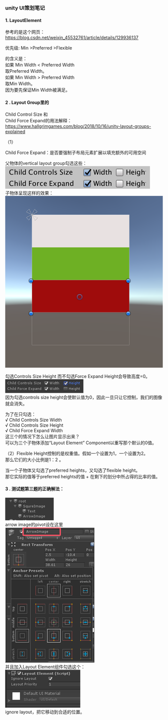 ### unity UI策划笔记  
#### 1. LayoutElement  
参考的是这个网页：  
https://blog.csdn.net/weixin_45532761/article/details/129936137  

优先级: Min >Preferred >Flexible

的含义是：  
如果 Min Width < Preferred Width  
取Preferred Width。  
如果 Min Width > Preferred Width   
取Min Width。  
因为要先保证Min Width被满足。  

#### 2 . Layout Group里的
Child Control Size 和   
Child Force Expand的用法解释：  
https://www.hallgrimgames.com/blog/2018/10/16/unity-layout-groups-explained    

（1）    

Child Force Expand：是否要强制子布局元素扩展以填充额外的可用空间

父物体的vertical layout group勾选这些：  
![picture 0](images/20ed4787e36475a847e3b5a6af7cedc958e18c432ddcb70f8dd59072a1596f3b.png)  
子物体呈现这样的效果：  
![picture 1](images/db97d53d0f507c2167ffa8789771b6321d760478999146539d005c58ffe132af.png)  

勾选Controls Size Height 而不勾选Force Expand Height会导致高度=0。  
![picture 2](images/593734071fb043310273326da0dc5a102bd6aa54cf3d02b991989397f2291602.png)  
因为勾选controls size height会使默认值为0，因此一旦只让它控制，我们的图像就会消失。  

为了在只勾选：  
√ Child Controls Size Width   
√ Child Controls Size Height  
√ Child Force Expand Width  
这三个的情况下怎么让图片显示出来？  
可以为三个子物体添加“Layout Element” Component以重写那个默认的0值。  

（2）Flexible Height控制的是权重值。假如一个设置为1，一个设置为2。  
那么它们的大小比例是1：2 。  

当一个子物体又勾选了preferred heights，又勾选了flexible height。  
那它实际的值等于preferred heights的值 + 在剩下的划分中所占得的比率的值。  

#### 3 . 测试题第三题的正确解法：  
![picture 3](images/6fe8a537e00e555d8146fa18c87bae81be403f269bf1ddbb804ab9d65b28a257.png)  
arrow image的pivot设在这里  
![picture 4](images/9adb4cabf7529b66bc1e27f3997e8c727d0162fb837fb4c5587ad773fa2875e8.png)  
并且加入Layout Element组件勾选这个：  
![picture 5](images/6f2f470c75c23bd7f11138d09e342c3d002f9d084a14467b9b51e6aa90eaff2f.png)  
ignore layout，把它移动到合适的位置。  